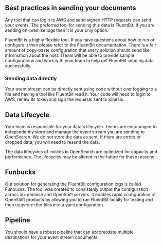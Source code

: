 
## Best practices in sending your documents

Any tool that can login to AWS and send signed HTTP requests can send your events. The preferred tool for sending this data is FluentBit. If you are sending on-premise logs then it is your only option.

FluentBit is a highly flexible tool. If you have questions about how to run or configure it then please refer to the FluentBit documentation. There is a fair amount of copy-paste configuration that every solution should send like information about the host. 1Team will be able to provide sample configurations and work with your team to help get FluentBit sending data successfully.

### Sending data directly

Your event stream can be directly sent using code without ever logging to a file and having a tool like FluentBit read it. Your code will need to login to AWS, renew its token and sign the requests sent to Kinesis.

## Data Lifecycle

Your team is responsible for your data's lifecycle. Teams are encouraged to independently store and manage the event stream you are sending to OpenSearch. We do not store the data as sent. If there are errors or dropped data, you will need to resend the data.

The data lifecycles of indices in OpenSearch are optimized for capacity and performance. The lifecycles may be altered in the future for these reasons.

## Funbucks

Our solution for generating the FluentBit configuration logs is called Funbucks. The tool was created to consistenly output the configuration across on-permise and OpenShift servers. It enables rapid configuration of OpenShift products by allowing you to run FluentBit locally for testing and then transform the files into a yaml configuration.

## Pipeline

You should have a robust pipeline that can accomodate multiple destinations for your event stream documents.
